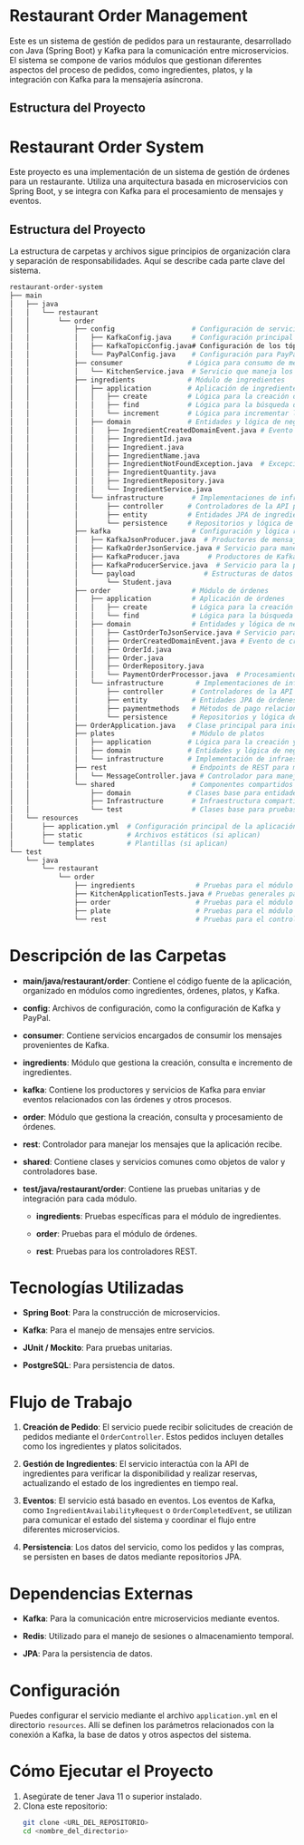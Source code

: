 # Restaurant Order Management

Este es un sistema de gestión de pedidos para un restaurante, desarrollado con Java (Spring Boot) y Kafka para la comunicación entre microservicios. El sistema se compone de varios módulos que gestionan diferentes aspectos del proceso de pedidos, como ingredientes, platos, y la integración con Kafka para la mensajería asíncrona.

## Estructura del Proyecto

# Restaurant Order System

Este proyecto es una implementación de un sistema de gestión de órdenes para un restaurante. Utiliza una arquitectura basada en microservicios con Spring Boot, y se integra con Kafka para el procesamiento de mensajes y eventos.

## Estructura del Proyecto

La estructura de carpetas y archivos sigue principios de organización clara y separación de responsabilidades. Aquí se describe cada parte clave del sistema.

```bash
restaurant-order-system
├── main
│   ├── java
│   │   └── restaurant
│   │       └── order
│   │           ├── config                   # Configuración de servicios y Kafka
│   │           │   ├── KafkaConfig.java     # Configuración principal de Kafka
│   │           │   ├── KafkaTopicConfig.java# Configuración de los tópicos de Kafka
│   │           │   └── PayPalConfig.java    # Configuración para PayPal
│   │           ├── consumer                # Lógica para consumo de mensajes de Kafka
│   │           │   └── KitchenService.java  # Servicio que maneja los mensajes relacionados con la cocina
│   │           ├── ingredients             # Módulo de ingredientes
│   │           │   ├── application         # Aplicación de ingredientes
│   │           │   │   ├── create          # Lógica para la creación de ingredientes
│   │           │   │   ├── find            # Lógica para la búsqueda de ingredientes
│   │           │   │   └── increment       # Lógica para incrementar la cantidad de ingredientes
│   │           │   ├── domain              # Entidades y lógica de negocio de ingredientes
│   │           │   │   ├── IngredientCreatedDomainEvent.java # Evento de creación de ingrediente
│   │           │   │   ├── IngredientId.java
│   │           │   │   ├── Ingredient.java
│   │           │   │   ├── IngredientName.java
│   │           │   │   ├── IngredientNotFoundException.java  # Excepción cuando no se encuentra un ingrediente
│   │           │   │   ├── IngredientQuantity.java
│   │           │   │   ├── IngredientRepository.java
│   │           │   │   └── IngredientService.java
│   │           │   └── infrastructure       # Implementaciones de infraestructura para ingredientes
│   │           │       ├── controller      # Controladores de la API para ingredientes
│   │           │       ├── entity          # Entidades JPA de ingredientes
│   │           │       └── persistence     # Repositorios y lógica de persistencia
│   │           ├── kafka                    # Configuración y lógica relacionada con Kafka
│   │           │   ├── KafkaJsonProducer.java  # Productores de mensajes JSON
│   │           │   ├── KafkaOrderJsonService.java # Servicio para manejar órdenes Kafka
│   │           │   ├── KafkaProducer.java       # Productores de Kafka
│   │           │   ├── KafkaProducerService.java  # Servicio para la producción de eventos en Kafka
│   │           │   └── payload                 # Estructuras de datos para enviar a Kafka
│   │           │       └── Student.java
│   │           ├── order                    # Módulo de órdenes
│   │           │   ├── application          # Aplicación de órdenes
│   │           │   │   ├── create           # Lógica para la creación de órdenes
│   │           │   │   └── find             # Lógica para la búsqueda de órdenes
│   │           │   ├── domain               # Entidades y lógica de negocio de órdenes
│   │           │   │   ├── CastOrderToJsonService.java # Servicio para convertir ordenes a JSON
│   │           │   │   ├── OrderCreatedDomainEvent.java # Evento de creación de orden
│   │           │   │   ├── OrderId.java
│   │           │   │   ├── Order.java
│   │           │   │   ├── OrderRepository.java
│   │           │   │   └── PaymentOrderProcessor.java  # Procesamiento de pagos para las órdenes
│   │           │   └── infrastructure        # Implementaciones de infraestructura para órdenes
│   │           │       ├── controller       # Controladores de la API para órdenes
│   │           │       ├── entity           # Entidades JPA de órdenes
│   │           │       ├── paymentmethods   # Métodos de pago relacionados con órdenes
│   │           │       └── persistence      # Repositorios y lógica de persistencia de órdenes
│   │           ├── OrderApplication.java   # Clase principal para iniciar la aplicación
│   │           ├── plates                   # Módulo de platos
│   │           │   ├── application         # Lógica para la creación y búsqueda de platos
│   │           │   ├── domain              # Entidades y lógica de negocio de platos
│   │           │   └── infrastructure      # Implementación de infraestructura para platos
│   │           ├── rest                     # Endpoints de REST para manejo de mensajes
│   │           │   └── MessageController.java # Controlador para manejar mensajes
│   │           └── shared                   # Componentes compartidos entre módulos
│   │               ├── domain              # Clases base para entidades y objetos de valor
│   │               ├── Infrastructure       # Infraestructura compartida (controladores, buses, etc.)
│   │               └── test                 # Clases base para pruebas
│   └── resources
│       ├── application.yml  # Configuración principal de la aplicación
│       ├── static           # Archivos estáticos (si aplican)
│       └── templates        # Plantillas (si aplican)
└── test
    └── java
        └── restaurant
            └── order
                ├── ingredients               # Pruebas para el módulo de ingredientes
                ├── KitchenApplicationTests.java # Pruebas generales para la aplicación de cocina
                ├── order                     # Pruebas para el módulo de órdenes
                ├── plate                     # Pruebas para el módulo de platos
                └── rest                      # Pruebas para el controlador de mensajes

```

# Descripción de las Carpetas

- **main/java/restaurant/order**: Contiene el código fuente de la aplicación, organizado en módulos como ingredientes, órdenes, platos, y Kafka.

- **config**: Archivos de configuración, como la configuración de Kafka y PayPal.

- **consumer**: Contiene servicios encargados de consumir los mensajes provenientes de Kafka.

- **ingredients**: Módulo que gestiona la creación, consulta e incremento de ingredientes.

- **kafka**: Contiene los productores y servicios de Kafka para enviar eventos relacionados con las órdenes y otros procesos.

- **order**: Módulo que gestiona la creación, consulta y procesamiento de órdenes.

- **rest**: Controlador para manejar los mensajes que la aplicación recibe.

- **shared**: Contiene clases y servicios comunes como objetos de valor y controladores base.

- **test/java/restaurant/order**: Contiene las pruebas unitarias y de integración para cada módulo.

    - **ingredients**: Pruebas específicas para el módulo de ingredientes.

    - **order**: Pruebas para el módulo de órdenes.

    - **rest**: Pruebas para los controladores REST.

# Tecnologías Utilizadas

- **Spring Boot**: Para la construcción de microservicios.

- **Kafka**: Para el manejo de mensajes entre servicios.

- **JUnit / Mockito**: Para pruebas unitarias.

- **PostgreSQL**: Para persistencia de datos.

# Flujo de Trabajo

1. **Creación de Pedido**: El servicio puede recibir solicitudes de creación de pedidos mediante el `OrderController`. Estos pedidos incluyen detalles como los ingredientes y platos solicitados.

2. **Gestión de Ingredientes**: El servicio interactúa con la API de ingredientes para verificar la disponibilidad y realizar reservas, actualizando el estado de los ingredientes en tiempo real.

3. **Eventos**: El servicio está basado en eventos. Los eventos de Kafka, como `IngredientAvailabilityRequest` o `OrderCompletedEvent`, se utilizan para comunicar el estado del sistema y coordinar el flujo entre diferentes microservicios.

4. **Persistencia**: Los datos del servicio, como los pedidos y las compras, se persisten en bases de datos mediante repositorios JPA.

# Dependencias Externas

- **Kafka**: Para la comunicación entre microservicios mediante eventos.

- **Redis**: Utilizado para el manejo de sesiones o almacenamiento temporal.

- **JPA**: Para la persistencia de datos.

# Configuración

Puedes configurar el servicio mediante el archivo `application.yml` en el directorio `resources`. Allí se definen los parámetros relacionados con la conexión a Kafka, la base de datos y otros aspectos del sistema.

# Cómo Ejecutar el Proyecto

1. Asegúrate de tener Java 11 o superior instalado.
2. Clona este repositorio:
   ```bash
   git clone <URL_DEL_REPOSITORIO>
   cd <nombre_del_directorio>

